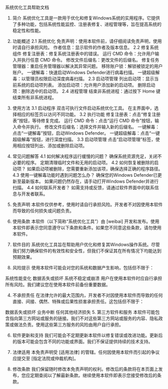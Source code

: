 系统优化工具帮助文档
1. 简介
系统优化工具是一款用于优化和修复Windows系统的实用程序。它提供了多种功能，包括系统性能监控、注册表修复、进程管理等，旨在提高系统的稳定性和性能。
2. 功能概述
2.1 系统优化
免责声明：使用本软件前，请仔细阅读免责声明，使用时请自行承担风险。
作者信息：显示软件的作者及版本信息。
2.2 修复系统组件
修复注册表：修复系统注册表中的错误。
运行 CMD 命令：允许用户输入并执行任意 CMD 命令。
修改文件后缀名：更改文件的后缀名。
修复任务管理器：重启任务管理器以解决其异常问题。
移除账户锁：解锁被锁定的用户账户。
一键解毒：快速启动Windows Defender进行病毒扫描。
一键超级解毒：以管理员权限启动深度病毒扫描。
2.3 启动项管理
列出启动项：显示当前系统的启动项列表。
添加启动项：允许用户添加新的启动项。
删除启动项：删除选中的启动项。
2.4 进程管理
结束非系统进程：通过按下 Home 键结束所有非系统进程。
3. 使用方法
3.1 启动程序
双击可执行文件启动系统优化工具。
在主界面中，选择相应的标签页以访问不同功能。
3.2 执行功能
修复注册表：点击“修复注册表”按钮，等待修复完成。
运行 CMD 命令：点击“运行 CMD 命令”按钮，输入命令并执行。
修改文件后缀名：选择文件并输入新的后缀名。
一键解毒：点击“一键解毒”按钮，启动Windows Defender。
一键超级解毒：点击“一键超级解毒”按钮，进行深度扫描。
3.3 启动项管理
点击“启动项管理”标签，使用相应按钮列出、添加或删除启动项。
4. 常见问题解答
4.1 如何解决程序运行缓慢的问题？
确保系统资源充足，关闭不必要的程序。
定期清理临时文件和无用的启动项。
4.2 如何恢复被删除的启动项？
如果启动项被删除，您需要重新添加该项，确保选择正确的程序路径。
4.3 使用一键解毒功能时遇到问题怎么办？
确保您的Windows Defender已更新至最新版本。
如果问题仍然存在，请手动打开Windows Defender并进行扫描。
4.4 如何联系开发者？
如需支持或反馈，请通过软件界面中的联系信息与开发者联系。
5. 免责声明
本软件仅供参考，使用时请自行承担风险。开发者不对因使用本软件而导致的任何损失或问题负责。
1. 使用条款
本软件（以下简称“系统优化工具”）由 [weibai] 开发和发布。使用本软件即表示您同意遵守以下条款和条件。如果您不同意这些条款，请勿使用本软件。

2. 软件目的
系统优化工具旨在帮助用户优化和修复其Windows操作系统。尽管我们努力确保软件的有效性和安全性，但我们不保证其在所有情况下均能达到预期效果。

3. 风险提示
使用本软件可能会对您的系统和数据产生影响，包括但不限于：

系统性能变化
数据丢失或损坏
系统不稳定或崩溃
用户在使用本软件时应自行承担所有风险。我们建议您在使用本软件前备份重要数据。

4. 不承担责任
在法律允许的最大范围内，开发者不对因使用本软件而导致的任何直接、间接、偶然、特殊或后果性损害承担责任。这包括但不限于：

数据丢失或损坏
业务中断
任何其他经济损失
5. 第三方软件和服务
本软件可能包含指向第三方网站或服务的链接。我们不对这些第三方网站或服务的内容、隐私政策或做法负责。使用这些第三方服务的风险由用户自行承担。

6. 软件更新和支持
我们可能会不定期更新本软件以修复错误或改进功能。更新后的版本可能会包含不同的功能或界面。我们不保证提供持续的技术支持。

7. 法律适用
本免责声明受 [适用法律] 的管辖。任何因使用本软件而引起的争议应提交至 [指定法院或仲裁机构]。

8. 修改条款
我们保留随时修改本免责声明的权利。修改后的条款将在本页面上发布，您应定期查阅以了解最新条款。继续使用本软件即表示您接受修改后的条款。
